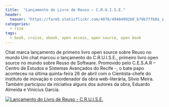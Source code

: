 ```yaml
---
title:  "Lançamento do Livro de Reuso – C.R.U.I.S.E."
header:
  teaser: "https://farm5.staticflickr.com/4076/4940499208_b79b77fb0a_z.jpg"
categories: 
  - rise
tags:
  - book, cruise, ebook, open access, open source, open book
---
```

Chat marca lançamento de primeiro livro open source sobre Reuso no mundo
Um chat marcou o lançamento do C.R.U.I.S.E., primeiro livro open source no mundo sobre Reuso de Software. Promovido pelo C.E.S.A.R – Centro de Estudos e Sistemas Avançados do Recife -, o bate papo aconteceu na última quinta-feira 26 de abril com o Cientista-chefe do instituto de inovação e coordenador da obra web-literária, Silvio Meira. Também participou da iniciativa alguns dos autores da obra, Eduardo Almeida e Vinicius Garcia.

[![Lançamento do Livro de Reuso - C.R.U.I.S.E.](https://img.youtube.com/vi/cQpcFNalAlY/0.jpg)](https://www.youtube.com/watch?v=cQpcFNalAlY)